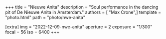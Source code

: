 +++
title = "Nieuwe Anita"
description = "Soul performance in the dancing pit of De Nieuwe Anita in Amsterdam."
authors = [ "Max Crone",]
template = "photo.html"
path = "photo/nwe-anita"

[extra]
img = "2022-12-09-nwe-anita"
aperture = 2
exposure = "1/300"
focal = 56
iso = 6400
+++

